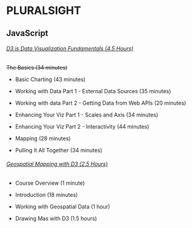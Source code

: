 # **PLURALSIGHT**

## **JavaScript**

###### [D3.js Data Visualization Fundamentals (4.5 Hours)](https://app.pluralsight.com/library/courses/d3js-data-visualization-fundamentals/table-of-contents)

~~The Basics (34 minutes)~~

- Basic Charting (43 minutes)

- Working with Data Part 1 - External Data Sources (35 minutes)

- Working with data Part 2 - Getting Data from Web APIs (20 minutes)

- Enhancing Your Viz Part 1 - Scales and Axis (34 minutes)

- Enhancing Your Viz Part 2 - Interactivity (44 minutes)

- Mapping (28 minutes)

- Pulling It All Together (34 minutes)

###### [Geospatial Mapping with D3 (2.5 Hours)](https://app.pluralsight.com/library/courses/geospatial-mapping-d3/table-of-contents)

- Course Overview (1 minute)

- Introduction (18 minutes)

- Working with Geospatial Data (1 hour)

- Drawing Mas with D3 (1.5 hours)